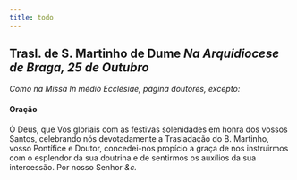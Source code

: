 ```yaml
---
title: todo
---
```

<h2 class="text-center">Trasl. de S. Martinho de Dume <em>Na Arquidiocese de Braga, 25 de Outubro</em></h2>

<em>Como na Missa In médio Ecclésiae, página doutores, excepto:</em>

<h4 class="text-center">Oração</h4>
<div class="container-fluid">
<div class="row">
<div class="dropcap text-justify">

</div>
<div class="dropcap text-justify">
Ó Deus, que Vos gloriais com as festivas solenidades em honra dos vossos Santos, celebrando nós devotadamente a Trasladação do B. Martinho, vosso Pontífice e Doutor, concedei-nos propício a graça de nos instruirmos com o esplendor da sua doutrina e de sentirmos os auxílios da sua intercessão. Por nosso Senhor <em>&c.</em>
</div>
</div>
</div>